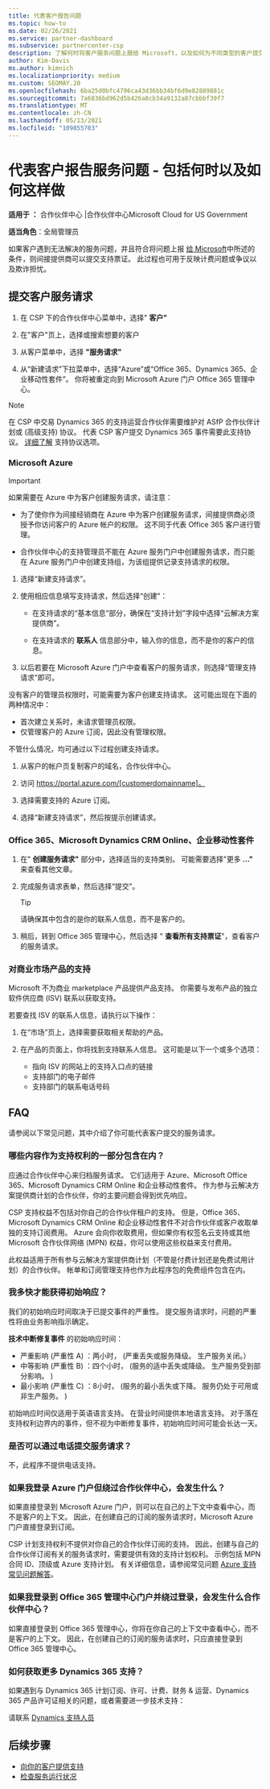 ```yaml
---
title: 代表客户报告问题
ms.topic: how-to
ms.date: 02/26/2021
ms.service: partner-dashboard
ms.subservice: partnercenter-csp
description: 了解何时将客户服务问题上报给 Microsoft，以及如何为不同类型的客户提交支持Microsoft 服务。
author: Kim-Davis
ms.author: kimnich
ms.localizationpriority: medium
ms.custom: SEOMAY.20
ms.openlocfilehash: 6ba25d0bfc4796ca43d36bb34bf6d9e82889881c
ms.sourcegitcommit: 7a6836bd962d5b426a8cb34a9132a87cbbbf39f7
ms.translationtype: MT
ms.contentlocale: zh-CN
ms.lasthandoff: 05/13/2021
ms.locfileid: "109855703"
---
```

# <a name="report-a-service-problem-on-behalf-of-a-customer---including-when-and-how-to-do-so"></a>代表客户报告服务问题 - 包括何时以及如何这样做

**适用于 ：** 合作伙伴中心 |合作伙伴中心Microsoft Cloud for US Government

**适当角色**：全局管理员

如果客户遇到无法解决的服务问题，并且符合将问题上报 [给 Microsoft](escalate-problems-to-microsoft.md)中所述的条件，则间接提供商可以提交支持票证。 此过程也可用于反映计费问题或争议以及欺诈担忧。

## <a name="submit-a-service-request-for-a-customer"></a>提交客户服务请求

1. 在 CSP 下的合作伙伴中心菜单中，选择" **客户"**

2. 在"客户"页上，选择或搜索想要的客户
    
3. 从客户菜单中，选择 **"服务请求"**

4. 从“新建请求”下拉菜单中，选择“Azure”或“Office 365、Dynamics 365、企业移动性套件”。 你将被重定向到 Microsoft Azure 门户 Office 365 管理中心。

>[!NOTE]
>在 CSP 中交易 Dynamics 365 的支持运营合作伙伴需要维护对 ASfP 合作伙伴计划或 (高级支持) 协议。 代表 CSP 客户提交 Dynamics 365 事件需要此支持协议。 [详细了解](https://partner.microsoft.com/support/partnersupport) 支持协议选项。

### <a name="microsoft-azure"></a>Microsoft Azure

> [!IMPORTANT]
> 如果需要在 Azure 中为客户创建服务请求，请注意：
>
>- 为了使你作为间接经销商在 Azure 中为客户创建服务请求，间接提供商必须授予你访问客户的 Azure 帐户的权限。 这不同于代表 Office 365 客户进行管理。
>
>- 合作伙伴中心的支持管理员不能在 Azure 服务门户中创建服务请求，而只能在 Azure 服务门户中创建支持组，为该组提供记录支持请求的权限。

1. 选择“新建支持请求”。

2. 使用相应信息填写支持请求，然后选择“创建”：

   - 在支持请求的“基本信息”部分，确保在“支持计划”字段中选择“云解决方案提供商”。

   - 在支持请求的 **联系人** 信息部分中，输入你的信息，而不是你的客户的信息。

3. 以后若要在 Microsoft Azure 门户中查看客户的服务请求，则选择“管理支持请求”即可。

没有客户的管理员权限时，可能需要为客户创建支持请求。 这可能出现在下面的两种情况中：

- 首次建立关系时，未请求管理员权限。
- 仅管理客户的 Azure 订阅，因此没有管理权限。
 
不管什么情况，均可通过以下过程创建支持请求。 

1. 从客户的帐户页复制客户的域名，合作伙伴中心。

2. 访问 https://portal.azure.com/[customerdomainname]。 

3. 选择需要支持的 Azure 订阅。

4. 选择“新建支持请求”，然后按提示创建请求。 

 
### <a name="office-365-microsoft-dynamics-crm-online-enterprise-mobility-suite"></a>Office 365、Microsoft Dynamics CRM Online、企业移动性套件

1. 在" **创建服务请求"** 部分中，选择适当的支持类别。 可能需要选择"更多 **..."** 来查看其他文章。

2. 完成服务请求表单，然后选择“提交”。

   > [!TIP]
   > 请确保其中包含的是你的联系人信息，而不是客户的。

3. 稍后，转到 Office 365 管理中心，然后选择 " **查看所有支持票证**"，查看客户的服务请求。

### <a name="support-for-commercial-marketplace-products"></a>对商业市场产品的支持

Microsoft 不为商业 marketplace 产品提供产品支持。 你需要与发布产品的独立软件供应商 (ISV) 联系以获取支持。

若要查找 ISV 的联系人信息，请执行以下操作：

1.  在“市场”页上，选择需要获取相关帮助的产品。

2.  在产品的页面上，你将找到支持联系人信息。 这可能是以下一个或多个选项：

    - 指向 ISV 的网站上的支持入口点的链接
    - 支持部门的电子邮件
    - 支持部门的联系电话号码

## <a name="faq"></a>FAQ

请参阅以下常见问题，其中介绍了你可能代表客户提交的服务请求。 

### <a name="what-is-included-as-part-of-the-support-entitlement"></a>哪些内容作为支持权利的一部分包含在内？

应通过合作伙伴中心来归档服务请求。 它们适用于 Azure、Microsoft Office 365、Microsoft Dynamics CRM Online 和企业移动性套件。 作为参与云解决方案提供商计划的合作伙伴，你的主要问题会得到优先响应。

CSP 支持权益不包括对你自己的合作伙伴租户的支持。 但是，Office 365、Microsoft Dynamics CRM Online 和企业移动性套件不对合作伙伴或客户收取单独的支持订阅费用。 Azure 会向你收取费用，但如果你有权签名云支持或其他 Microsoft 合作伙伴网络 (MPN) 权益，你可以使用这些权益来支付费用。

此权益适用于所有参与云解决方案提供商计划（不管是付费计划还是免费试用计划）的合作伙伴。 帐单和订阅管理支持也作为此程序包的免费组件包含在内。

### <a name="how-quickly-will-i-get-an-initial-response"></a>我多快才能获得初始响应？

我们的初始响应时间取决于已提交事件的严重性。 提交服务请求时，问题的严重性将由业务影响指示确定。

**技术中断修复事件** 的初始响应时间：

- 严重影响 (严重性 A) ：两小时， (严重丢失或服务降级。 生产服务关闭。）
- 中等影响 (严重性 B) ：四个小时， (服务的适中丢失或降级。 生产服务受到部分影响。 ) 
- 最小影响 (严重性 C) ：8小时， (服务的最小丢失或下降。 服务仍处于可用或非生产服务。 ) 

初始响应时间仅适用于英语语言支持。 在营业时间提供本地语言支持。
对于落在支持权利边界内的事件，但不视为中断修复事件，初始响应时间可能会长达一天。

### <a name="can-i-submit-a-service-request-by-phone"></a>是否可以通过电话提交服务请求？

不，此程序不提供电话支持。

### <a name="what-happens-if-i-sign-into-the-azure-portal-and-bypass-partner-center"></a>如果我登录 Azure 门户但绕过合作伙伴中心，会发生什么？

如果直接登录到 Microsoft Azure 门户，则可以在自己的上下文中查看中心，而不是客户的上下文。 因此，在创建自己的订阅的服务请求时，Microsoft Azure 门户直接登录到订阅。

CSP 计划支持权利不提供对你自己的合作伙伴订阅的支持。 因此，创建与自己的合作伙伴订阅有关的服务请求时，需要提供有效的支持计划权利。 示例包括 MPN 合同 ID、顶级或 Azure 支持计划。 有关详细信息，请参阅常见问题 [Azure 支持常见问题解答](https://go.microsoft.com/fwlink/?LinkId=717532)。

### <a name="what-happens-if-i-sign-into-the-office-365-admin-center-portal-and-bypass-partner-center"></a>如果我登录到 Office 365 管理中心门户并绕过登录，会发生什么合作伙伴中心？

如果直接登录到 Office 365 管理中心，你将在你自己的上下文中查看中心，而不是客户的上下文。 因此，在创建自己的订阅的服务请求时，只应直接登录到 Office 365 管理中心。

### <a name="how-do-i-get-additional-dynamics-365-support"></a>如何获取更多 Dynamics 365 支持？

如果遇到与 Dynamics 365 计划订阅、许可、计费、财务 & 运营、Dynamics 365 产品许可证相关的问题，或者需要进一步技术支持：
 
请联系 [Dynamics 支持人员](/dynamics365/customer-engagement/admin/contact-technical-support)

## <a name="next-steps"></a>后续步骤

- [向你的客户提供支持](customer-support.md)
- [检查服务运行状况](check-service-health.md)
